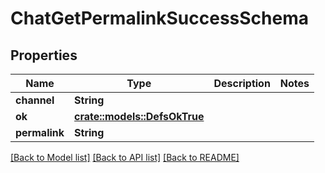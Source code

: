 # ChatGetPermalinkSuccessSchema

## Properties

Name | Type | Description | Notes
------------ | ------------- | ------------- | -------------
**channel** | **String** |  | 
**ok** | [**crate::models::DefsOkTrue**](defs_ok_true.md) |  | 
**permalink** | **String** |  | 

[[Back to Model list]](../README.md#documentation-for-models) [[Back to API list]](../README.md#documentation-for-api-endpoints) [[Back to README]](../README.md)



